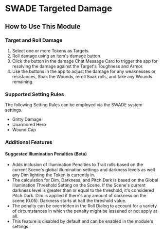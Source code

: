 # SWADE Targeted Damage

## How to Use This Module

### Target and Roll Damage

1. Select one or more Tokens as Targets.
1. Roll damage using an item's damage button.
1. Click the button in the damage Chat Message Card to trigger the app for resolving the damage against the Target's Toughness and Armor.
1. Use the buttons in the app to adjust the damage for any weaknesses or resistances, Soak the Wounds, reroll Soak rolls, and take any Wounds remaining.

### Supported Setting Rules

The following Setting Rules can be employed via the SWADE system settings.

- Gritty Damage
- Unarmored Hero
- Wound Cap

### Additional Features

#### Suggested Illumination Penalties (Beta)

- Adds inclusion of Illumination Penalties to Trait rolls based on the current Scene's global illumination settings and darkness levels as well any Dim lighting the Token is currently in.
- The calculation for Dim, Darkness, and Pitch Dark is based on the Global Illumination Threshold Setting on the Scene. If the Scene's current darkness level is greater than or equal to the threshold, it's considered Pitch Dark. Dim is applied if there's any amount of darkness on the scene (0.05). Darkness starts at half the threshold value.
- The penalty can be overridden in the Roll Dialog to account for a variety of circumstances in which the penalty might be lessened or not apply at all.
- This feature is disabled by default and can be enabled in the module's settings.
